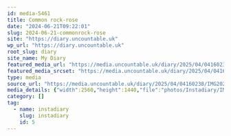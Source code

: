 ```yaml
---
id: media-5461
title: Common rock-rose
date: "2024-06-21T09:22:01"
slug: 2024-06-21-commonrock-rose
site: "https://diary.uncountable.uk"
wp_url: "https://diary.uncountable.uk"
root_slug: diary
site_name: My Diary
featured_media_url: "https://media.uncountable.uk/diary/2025/04/04160238/IMG20240621102201-scaled.webp"
featured_media_srcset: "https://media.uncountable.uk/diary/2025/04/04160238/IMG20240621102201-300x169.webp 300w, https://media.uncountable.uk/diary/2025/04/04160238/IMG20240621102201-1024x576.webp 1024w, https://media.uncountable.uk/diary/2025/04/04160238/IMG20240621102201-150x150.webp 150w, https://media.uncountable.uk/diary/2025/04/04160238/IMG20240621102201-640x360.webp 640w, https://media.uncountable.uk/diary/2025/04/04160238/IMG20240621102201-scaled.webp 2560w"
type: media
source_url: "https://media.uncountable.uk/diary/2025/04/04160238/IMG20240621102201-scaled.webp"
media_details: {"width":2560,"height":1440,"file":"photos/Instadiary/IMG20240621102201-scaled.webp","filesize":229046,"sizes":{"medium":{"file":"IMG20240621102201-300x169.webp","width":300,"height":169,"filesize":14348,"mime_type":"image/webp","source_url":"https://media.uncountable.uk/diary/2025/04/04160238/IMG20240621102201-300x169.webp"},"large":{"file":"IMG20240621102201-1024x576.webp","width":1024,"height":576,"filesize":70748,"mime_type":"image/webp","source_url":"https://media.uncountable.uk/diary/2025/04/04160238/IMG20240621102201-1024x576.webp"},"thumbnail":{"file":"IMG20240621102201-150x150.webp","width":150,"height":150,"filesize":7702,"mime_type":"image/webp","source_url":"https://media.uncountable.uk/diary/2025/04/04160238/IMG20240621102201-150x150.webp"},"mobwidth":{"file":"IMG20240621102201-640x360.webp","width":640,"height":360,"filesize":38158,"mime_type":"image/webp","source_url":"https://media.uncountable.uk/diary/2025/04/04160238/IMG20240621102201-640x360.webp"},"full":{"file":"IMG20240621102201-scaled.webp","width":2560,"height":1440,"mime_type":"image/webp","source_url":"https://media.uncountable.uk/diary/2025/04/04160238/IMG20240621102201-scaled.webp"}},"image_meta":{"aperture":"0","credit":"","camera":"","caption":"","created_timestamp":"0","copyright":"","focal_length":"0","iso":"0","shutter_speed":"0","title":"","orientation":"0","keywords":[]},"original_image":"IMG20240621102201.webp"}
category: []
tag:
  - name: instadiary
    slug: instadiary
    id: 5
---
```


